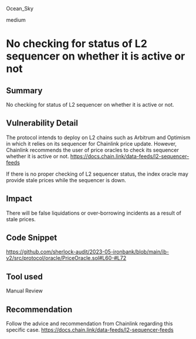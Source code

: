 Ocean_Sky

medium

# No checking for status of L2 sequencer on whether it is active or not

## Summary
No checking for status of L2 sequencer on whether it is active or not.

## Vulnerability Detail
The protocol intends to deploy on L2 chains such as Arbitrum and Optimism in which it relies on its sequencer for Chainlink price update.
However, Chainlink recommends the user of price oracles to check its sequencer whether it is active or not.
https://docs.chain.link/data-feeds/l2-sequencer-feeds

If there is no proper checking of L2 sequencer status, the index oracle may provide stale prices while the sequencer is down.

## Impact
There will be false liquidations or over-borrowing incidents as a result of stale prices.

## Code Snippet
https://github.com/sherlock-audit/2023-05-ironbank/blob/main/ib-v2/src/protocol/oracle/PriceOracle.sol#L60-#L72

## Tool used

Manual Review

## Recommendation
Follow the advice and recommendation from Chainlink regarding this specific case.
https://docs.chain.link/data-feeds/l2-sequencer-feeds
